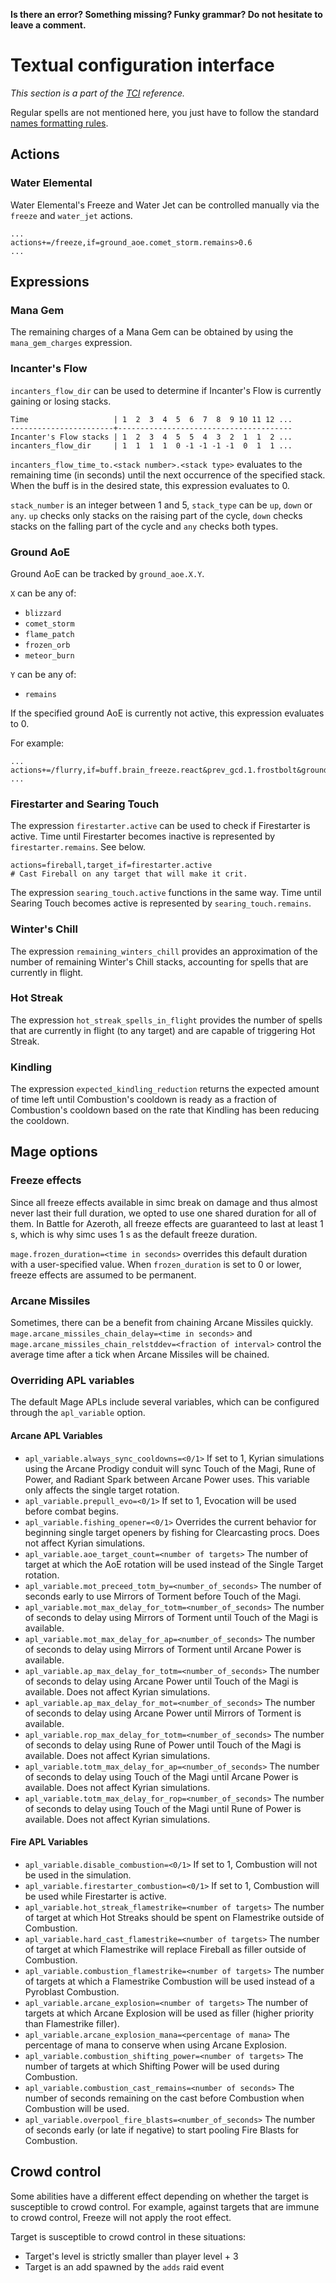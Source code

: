 **Is there an error? Something missing? Funky grammar? Do not hesitate to leave a comment.**



# Textual configuration interface
_This section is a part of the [TCI](TextualConfigurationInterface) reference._

Regular spells are not mentioned here, you just have to follow the standard [names formatting rules](TextualConfigurationInterface#Names_formatting).

## Actions

### Water Elemental

Water Elemental's Freeze and Water Jet can be controlled manually via the `freeze` and `water_jet` actions.

```
...
actions+=/freeze,if=ground_aoe.comet_storm.remains>0.6
...
```

## Expressions

### Mana Gem

The remaining charges of a Mana Gem can be obtained by using the `mana_gem_charges` expression.

### Incanter's Flow

`incanters_flow_dir` can be used to determine if Incanter's Flow is currently gaining or losing stacks.

```
Time                   | 1  2  3  4  5  6  7  8  9 10 11 12 ...
-----------------------+---------------------------------------
Incanter's Flow stacks | 1  2  3  4  5  5  4  3  2  1  1  2 ...
incanters_flow_dir     | 1  1  1  1  0 -1 -1 -1 -1  0  1  1 ...
```

`incanters_flow_time_to.<stack number>.<stack type>` evaluates to the remaining time (in seconds) until the next occurrence of the specified stack. When the buff is in the desired state, this expression evaluates to 0.

`stack_number` is an integer between 1 and 5, `stack_type` can be `up`, `down` or `any`. `up` checks only stacks on the raising part of the cycle, `down` checks stacks on the falling part of the cycle and `any` checks both types.

### Ground AoE

Ground AoE can be tracked by `ground_aoe.X.Y`.

`X` can be any of:
* `blizzard`
* `comet_storm`
* `flame_patch`
* `frozen_orb`
* `meteor_burn`

`Y` can be any of:
* `remains`

If the specified ground AoE is currently not active, this expression evaluates to 0.

For example:

```
...
actions+=/flurry,if=buff.brain_freeze.react&prev_gcd.1.frostbolt&ground_aoe.frozen_orb.remains=0
...
```

### Firestarter and Searing Touch

The expression `firestarter.active` can be used to check if Firestarter is active. Time until Firestarter becomes inactive is represented by `firestarter.remains`. See below.

```
actions=fireball,target_if=firestarter.active
# Cast Fireball on any target that will make it crit.
```

The expression `searing_touch.active` functions in the same way. Time until Searing Touch becomes active is represented by `searing_touch.remains`.

### Winter's Chill

The expression `remaining_winters_chill` provides an approximation of the number of remaining Winter's Chill stacks, accounting for spells that are currently in flight.

### Hot Streak

The expression `hot_streak_spells_in_flight` provides the number of spells that are currently in flight (to any target) and are capable of triggering Hot Streak.

### Kindling
The expression `expected_kindling_reduction` returns the expected amount of time left until Combustion's cooldown is ready as a fraction of Combustion's cooldown based on the rate that Kindling has been reducing the cooldown.

## Mage options

### Freeze effects

Since all freeze effects available in simc break on damage and thus almost never last their full duration, we opted to use one shared duration for all of them. In Battle for Azeroth, all freeze effects are guaranteed to last at least 1 s, which is why simc uses 1 s as the default freeze duration.

`mage.frozen_duration=<time in seconds>` overrides this default duration with a user-specified value. When `frozen_duration` is set to 0 or lower, freeze effects are assumed to be permanent.

### Arcane Missiles

Sometimes, there can be a benefit from chaining Arcane Missiles quickly. `mage.arcane_missiles_chain_delay=<time in seconds>` and `mage.arcane_missiles_chain_relstddev=<fraction of interval>` control the average time after a tick when Arcane Missiles will be chained.

### Overriding APL variables

The default Mage APLs include several variables, which can be configured through the `apl_variable` option.

#### Arcane APL Variables

* `apl_variable.always_sync_cooldowns=<0/1>` If set to 1, Kyrian simulations using the Arcane Prodigy conduit will sync Touch of the Magi, Rune of Power, and Radiant Spark between Arcane Power uses. This variable only affects the single target rotation.
* `apl_variable.prepull_evo=<0/1>` If set to 1, Evocation will be used before combat begins.
* `apl_variable.fishing_opener=<0/1>` Overrides the current behavior for beginning single target openers by fishing for Clearcasting procs. Does not affect Kyrian simulations.
* `apl_variable.aoe_target_count=<number of targets>` The number of target at which the AoE rotation will be used instead of the Single Target rotation.
* `apl_variable.mot_preceed_totm_by=<number_of_seconds>` The number of seconds early to use Mirrors of Torment before Touch of the Magi.
* `apl_variable.mot_max_delay_for_totm=<number_of_seconds>` The number of seconds to delay using Mirrors of Torment until Touch of the Magi is available.
* `apl_variable.mot_max_delay_for_ap=<number_of_seconds>` The number of seconds to delay using Mirrors of Torment until Arcane Power is available.
* `apl_variable.ap_max_delay_for_totm=<number_of_seconds>` The number of seconds to delay using Arcane Power until Touch of the Magi is available. Does not affect Kyrian simulations.
* `apl_variable.ap_max_delay_for_mot=<number_of_seconds>` The number of seconds to delay using Arcane Power until Mirrors of Torment is available.
* `apl_variable.rop_max_delay_for_totm=<number_of_seconds>` The number of seconds to delay using Rune of Power until Touch of the Magi is available. Does not affect Kyrian simulations.
* `apl_variable.totm_max_delay_for_ap=<number_of_seconds>` The number of seconds to delay using Touch of the Magi until Arcane Power is available. Does not affect Kyrian simulations.
* `apl_variable.totm_max_delay_for_rop=<number_of_seconds>` The number of seconds to delay using Touch of the Magi until Rune of Power is available. Does not affect Kyrian simulations.

#### Fire APL Variables

* `apl_variable.disable_combustion=<0/1>` If set to 1, Combustion will not be used in the simulation.
* `apl_variable.firestarter_combustion=<0/1>` If set to 1, Combustion will be used while Firestarter is active.
* `apl_variable.hot_streak_flamestrike=<number of targets>` The number of target at which Hot Streaks should be spent on Flamestrike outside of Combustion.
* `apl_variable.hard_cast_flamestrike=<number of targets>` The number of target at which Flamestrike will replace Fireball as filler outside of Combustion.
* `apl_variable.combustion_flamestrike=<number of targets>` The number of targets at which a Flamestrike Combustion will be used instead of a Pyroblast Combustion.
* `apl_variable.arcane_explosion=<number of targets>` The number of targets at which Arcane Explosion will be used as filler (higher priority than Flamestrike filler).
* `apl_variable.arcane_explosion_mana=<percentage of mana>` The percentage of mana to conserve when using Arcane Explosion.
* `apl_variable.combustion_shifting_power=<number of targets>` The number of targets at which Shifting Power will be used during Combustion.
* `apl_variable.combustion_cast_remains=<number of seconds>` The number of seconds remaining on the cast before Combustion when Combustion will be used.
* `apl_variable.overpool_fire_blasts=<number_of_seconds>` The number of seconds early (or late if negative) to start pooling Fire Blasts for Combustion.

## Crowd control

Some abilities have a different effect depending on whether the target is susceptible to crowd control. For example, against targets that are immune to crowd control, Freeze will not apply the root effect.

Target is susceptible to crowd control in these situations:

* Target's level is strictly smaller than player level + 3
* Target is an add spawned by the `adds` raid event
